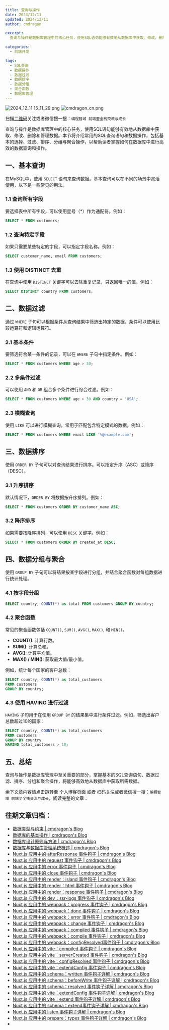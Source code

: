 ```yaml
---
title: 查询与操作
date: 2024/12/11
updated: 2024/12/11
author: cmdragon

excerpt:
  查询与操作是数据库管理中的核心任务，使用SQL语句能够有效地从数据库中获取、修改、删除和管理数据。本节将介绍常用的SQL查询语句和数据操作，包括基本的选择、过滤、排序、分组与聚合操作，以帮助读者掌握如何在数据库中进行高效的数据查询和操作。

categories:
  - 前端开发

tags:
  - SQL查询
  - 数据操作
  - 数据过滤
  - 数据排序
  - 数据分组
  - 聚合函数
  - 数据库管理
---
```


<img src="https://static.amd794.com/blog/images/2024_12_11 15_11_29.png@blog" title="2024_12_11 15_11_29.png" alt="2024_12_11 15_11_29.png"/>

<img src="https://static.amd794.com/blog/images/cmdragon_cn.png" title="cmdragon_cn.png" alt="cmdragon_cn.png"/>


扫描[二维码](https://static.amd794.com/blog/images/cmdragon_cn.png)关注或者微信搜一搜：`编程智域 前端至全栈交流与成长`



查询与操作是数据库管理中的核心任务，使用SQL语句能够有效地从数据库中获取、修改、删除和管理数据。本节将介绍常用的SQL查询语句和数据操作，包括基本的选择、过滤、排序、分组与聚合操作，以帮助读者掌握如何在数据库中进行高效的数据查询和操作。



## 一、基本查询

在MySQL中，使用 `SELECT` 语句来查询数据。基本查询可以在不同的场景中灵活使用，以下是一些常见的用法。

### 1.1 查询所有字段

要选择表中所有字段，可以使用星号（*）作为通配符。例如：

```sql
SELECT * FROM customers;
```

### 1.2 查询特定字段

如果只需要某些特定的字段，可以指定字段名称。例如：

```sql
SELECT customer_name, email FROM customers;
```

### 1.3 使用 DISTINCT 去重

在查询中使用 `DISTINCT` 关键字可以去除重复记录，只返回唯一的值。例如：

```sql
SELECT DISTINCT country FROM customers;
```

## 二、数据过滤

通过 `WHERE` 子句可以根据条件从查询结果中筛选出特定的数据，条件可以使用比较运算符和逻辑运算符。

### 2.1 基本条件

要筛选符合某一条件的记录，可以在 `WHERE` 子句中指定条件。例如：

```sql
SELECT * FROM customers WHERE age > 30;
```

### 2.2 多条件过滤

可以使用 `AND` 和 `OR` 组合多个条件进行综合过滤。例如：

```sql
SELECT * FROM customers WHERE age > 30 AND country = 'USA';
```

### 2.3 模糊查询

使用 `LIKE` 可以进行模糊查询，常用于匹配包含特定模式的数据。例如：

```sql
SELECT * FROM customers WHERE email LIKE '%@example.com';
```

## 三、数据排序

使用 `ORDER BY` 子句可以对查询结果进行排序。可以指定升序（ASC）或降序（DESC）。

### 3.1 升序排序

默认情况下，`ORDER BY` 将数据按升序排列。例如：

```sql
SELECT * FROM customers ORDER BY customer_name ASC;
```

### 3.2 降序排序

如果需要按降序排列，可以使用 `DESC` 关键字。例如：

```sql
SELECT * FROM customers ORDER BY created_at DESC;
```

## 四、数据分组与聚合

使用 `GROUP BY` 子句可以将结果按某字段进行分组，并结合聚合函数对每组数据进行统计处理。

### 4.1 按字段分组

```sql
SELECT country, COUNT(*) as total FROM customers GROUP BY country;
```

### 4.2 聚合函数

常见的聚合函数包括 `COUNT()`, `SUM()`, `AVG()`, `MAX()`, 和 `MIN()`。

- **COUNT()**: 计算行数。
- **SUM()**: 计算总和。
- **AVG()**: 计算平均值。
- **MAX() / MIN()**: 获取最大值/最小值。

例如，统计每个国家的客户总数：

```sql
SELECT country, COUNT(*) as total_customers
FROM customers
GROUP BY country;
```

### 4.3 使用 HAVING 进行过滤

`HAVING` 子句用于在使用 `GROUP BY` 的结果集中进行条件过滤。例如，筛选出客户总数超过10的国家：

```sql
SELECT country, COUNT(*) as total_customers
FROM customers
GROUP BY country
HAVING total_customers > 10;
```

## 五、总结

查询与操作是数据库管理中至关重要的部分，掌握基本的SQL查询语句、数据过滤、排序、分组和聚合操作，将能够高效地从数据库中获取所需数据。

余下文章内容请点击跳转至 个人博客页面 或者 扫码关注或者微信搜一搜：`编程智域 前端至全栈交流与成长`，阅读完整的文章：

## 往期文章归档：

- [数据类型与约束 | cmdragon's Blog](https://blog.cmdragon.cn/posts/1aff87ac2263/)
- [数据库的基本操作 | cmdragon's Blog](https://blog.cmdragon.cn/posts/541c699d86de/)
- [数据库设计原则与方法 | cmdragon's Blog](https://blog.cmdragon.cn/posts/daf29831e102/)
- [数据库与数据库管理系统概述 | cmdragon's Blog](https://blog.cmdragon.cn/posts/dc1046549846/)
- [Nuxt.js 应用中的 afterResponse 事件钩子 | cmdragon's Blog](https://blog.cmdragon.cn/posts/d64fddbcad54/)
- [Nuxt.js 应用中的 request 事件钩子 | cmdragon's Blog](https://blog.cmdragon.cn/posts/0c461d69ac0d/)
- [Nuxt.js 应用中的 error 事件钩子 | cmdragon's Blog](https://blog.cmdragon.cn/posts/1bd4e4574b1a/)
- [Nuxt.js 应用中的 close 事件钩子 | cmdragon's Blog](https://blog.cmdragon.cn/posts/0bb0cade5fa2/)
- [Nuxt.js 应用中的 render：island 事件钩子 | cmdragon's Blog](https://blog.cmdragon.cn/posts/47bf55a8b641/)
- [Nuxt.js 应用中的 render：html 事件钩子 | cmdragon's Blog](https://blog.cmdragon.cn/posts/0f91c080fd2c/)
- [Nuxt.js 应用中的 render：response 事件钩子 | cmdragon's Blog](https://blog.cmdragon.cn/posts/3ce5250cec36/)
- [Nuxt.js 应用中的 dev：ssr-logs 事件钩子 | cmdragon's Blog](https://blog.cmdragon.cn/posts/1b63f35eebe8/)
- [Nuxt.js 应用中的 webpack：progress 事件钩子 | cmdragon's Blog](https://blog.cmdragon.cn/posts/533d23bcbe61/)
- [Nuxt.js 应用中的 webpack：done 事件钩子 | cmdragon's Blog](https://blog.cmdragon.cn/posts/3e8fa49cbd4b/)
- [Nuxt.js 应用中的 webpack：error 事件钩子 | cmdragon's Blog](https://blog.cmdragon.cn/posts/0fb47ad58e14/)
- [Nuxt.js 应用中的 webpack：change 事件钩子 | cmdragon's Blog](https://blog.cmdragon.cn/posts/43a57e843f48/)
- [Nuxt.js 应用中的 webpack：compiled 事件钩子 | cmdragon's Blog](https://blog.cmdragon.cn/posts/0b6ec5ce3d59/)
- [Nuxt.js 应用中的 webpack：compile 事件钩子 | cmdragon's Blog](https://blog.cmdragon.cn/posts/7336c7f0809e/)
- [Nuxt.js 应用中的 webpack：configResolved事件钩子 | cmdragon's Blog](https://blog.cmdragon.cn/posts/afe62aeeaf6f/)
- [Nuxt.js 应用中的 vite：compiled 事件钩子 | cmdragon's Blog](https://blog.cmdragon.cn/posts/973541933f38/)
- [Nuxt.js 应用中的 vite：serverCreated 事件钩子 | cmdragon's Blog](https://blog.cmdragon.cn/posts/ab7710befd8e/)
- [Nuxt.js 应用中的 vite：configResolved 事件钩子 | cmdragon's Blog](https://blog.cmdragon.cn/posts/1266785cead8/)
- [Nuxt.js 应用中的 vite：extendConfig 事件钩子 | cmdragon's Blog](https://blog.cmdragon.cn/posts/e1ea2c9a1566/)
- [Nuxt.js 应用中的 schema：written 事件钩子详解 | cmdragon's Blog](https://blog.cmdragon.cn/posts/11121d82a55c/)
- [Nuxt.js 应用中的 schema：beforeWrite 事件钩子详解 | cmdragon's Blog](https://blog.cmdragon.cn/posts/14f648e6cb9f/)
- [Nuxt.js 应用中的 schema：resolved 事件钩子详解 | cmdragon's Blog](https://blog.cmdragon.cn/posts/c343331f3f06/)
- [Nuxt.js 应用中的 vite：extendConfig 事件钩子详解 | cmdragon's Blog](https://blog.cmdragon.cn/posts/5ea147f7e6ee/)
- [Nuxt.js 应用中的 vite：extend 事件钩子详解 | cmdragon's Blog](https://blog.cmdragon.cn/posts/76f8905ddea2/)
- [Nuxt.js 应用中的 schema：extend事件钩子详解 | cmdragon's Blog](https://blog.cmdragon.cn/posts/271e7f413d3a/)
- [Nuxt.js 应用中的 listen 事件钩子详解 | cmdragon's Blog](https://blog.cmdragon.cn/posts/bfdfe1fbb4cc/)
- [Nuxt.js 应用中的 prepare：types 事件钩子详解 | cmdragon's Blog](https://blog.cmdragon.cn/posts/a893a1ffa34a/)
-

